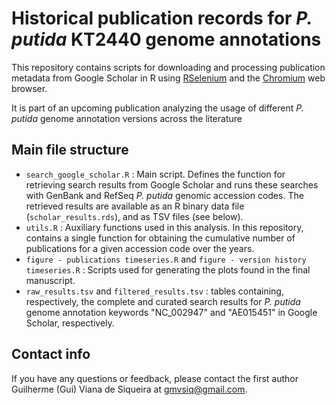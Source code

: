 # Historical publication records for _P. putida_ KT2440 genome annotations

This repository contains scripts for downloading and processing publication metadata from Google Scholar in R using [RSelenium](https://github.com/ropensci/RSelenium) and the [Chromium](https://github.com/chromium/chromium) web browser.

It is part of an upcoming publication analyzing the usage of different _P. putida_ genome annotation versions across the literature

## Main file structure
- `search_google_scholar.R` : Main script. Defines the function for retrieving search results from Google Scholar and runs these searches with GenBank and RefSeq _P. putida_ genomic accession codes. The retrieved results are available as an R binary data file (`scholar_results.rds`), and as TSV files (see below).
- `utils.R` : Auxiliary functions used in this analysis. In this repository, contains a single function for obtaining the cumulative number of publications for a given accession code over the years.
- `figure - publications timeseries.R` and `figure - version history timeseries.R` : Scripts used for generating the plots found in the final manuscript.
- `raw_results.tsv` and `filtered_results.tsv` : tables containing, respectively, the complete and curated search results for _P. putida_ genome annotation keywords "NC_002947" and "AE015451" in Google Scholar, respectively.

## Contact info
If you have any questions or feedback, please contact the first author Guilherme (Gui) Viana de Siqueira at gmvsiq@gmail.com.
